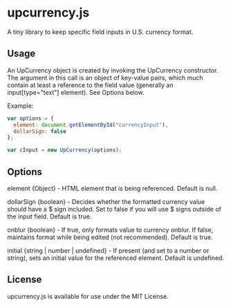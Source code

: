 # upcurrency.js

A tiny library to keep specific field inputs in U.S. currency format.

## Usage

An UpCurrency object is created by invoking the UpCurrency constructor. The argument in this call is an object of key-value pairs, which much contain at least a reference to the field value (generally an input[type="text"] element). See Options below.

Example:

```javascript
var options = {
  element: document.getElementById("currencyInput"),
  dollarSign: false
};

var cInput = new UpCurrency(options);
```

## Options

element {Object} - HTML element that is being referenced. Default is null.

dollarSign {boolean} - Decides whether the formatted currency value should have a $ sign included. Set to false if you will use $ signs outside of the input field. Default is true.

onblur {boolean} - If true, only formats value to currency onblur. If false, maintains format while being edited (not recommended). Default is true.

initial {string | number | undefined} - If present (and set to a number or string), sets an initial value for the referenced element. Default is undefined.

## License

upcurrency.js is available for use under the MIT License.
